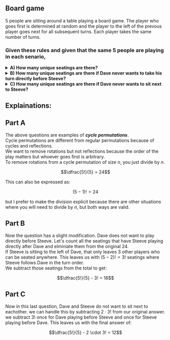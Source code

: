 ## Board game
$5$ people are sitting around a table playing a board game.  The player who goes first is determined at random and the player to the left of the prevous player goes next for all subsequent turns.  Each player takes the same number of turns.  
### Given these rules and given that the same $5$ people are playing in each senario,
<details><summary><b>A) How many unique seatings are there?</b></summary>$\dfrac{5!}{5}=24$</details>
<details><summary><b>B) How many unique seatings are there if Dave never wants to take his turn directly before Steeve?</b></summary>$\dfrac{5!}{5} - 3! = 18$</details>
<details><summary><b>C) How many unique seatings are there if Dave never wants to sit next to Steeve?</b></summary>$\dfrac{5!}{5} - 2 \cdot 3! = 12$</details>

## Explainations:
## Part A

The above questions are examples of ***cycle permutations***.  
Cycle permutations are different from regular permutations because of cycles and reflections.  
We want to remove rotations but not reflections because the order of the play matters but whoever goes first is arbitrary.  
To remove rotations from a cycle permutation of size $n$, you just divide by $n$.  
```math
\dfrac{5!}{5} = 24
```
This can also be expressed as:
```math
(5-1)! = 24
```
but I prefer to make the division explicit because there are other situations where you will need to divide by $n$, but both ways are valid.  
## Part B
Now the question has a slight modification.  Dave does not want to play directly before Steeve.  Let's count all the seatings that have Steeve playing directly after Dave and elminiate them from the original $24$.  
If Steeve is sitting to the left of Dave, that only leaves $3$ other players who can be seated anywhere.  This leaves us with $(5-2)! = 3!$ seatings where Steeve follows Dave in the turn order.  
We subtract those seatings from the total to get:
```math
\dfrac{5!}{5} - 3! = 18
```
## Part C
Now in this last question, Dave and Steeve do not want to sit next to eachother.  we can handle this by subtracting $2 \cdot 3!$ from our original answer.  we subtract $3!$ once for Dave playing before Steeve and once for Steeve playing before Dave.  This leaves us with the final answer of:
```math
\dfrac{5!}{5} - 2 \cdot 3! = 12
```
